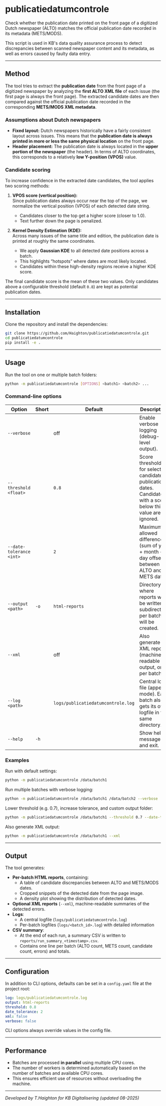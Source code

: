 
# publicatiedatumcontrole

Check whether the publication date printed on the front page of a digitized Dutch newspaper (ALTO) matches the official publication date recorded in its metadata (METS/MODS).

This script is used in KB's data quality assurance process to detect discrepancies between scanned newspaper content and its metadata, as well as errors caused by faulty data entry.

---

## Method

The tool tries to extract the **publication date** from the front page of a digitized newspaper by analyzing the **first ALTO XML file** of each issue (the first page is always the front page). The extracted candidate dates are then compared against the official publication date recorded in the corresponding **METS/MODS XML metadata**.

### Assumptions about Dutch newspapers
- **Fixed layout:** Dutch newspapers historically have a fairly consistent layout across issues. This means that the **publication date is always printed in more or less the same physical location** on the front page.  
- **Header placement:** The publication date is always located in the **upper portion of the newspaper** (the header). In terms of ALTO coordinates, this corresponds to a relatively **low Y-position (VPOS)** value.  

### Candidate scoring
To increase confidence in the extracted date candidates, the tool applies two scoring methods:

1. **VPOS score (vertical position):**  
   Since publication dates always occur near the top of the page, we normalize the vertical position (VPOS) of each detected date string.  
   - Candidates closer to the top get a higher score (closer to 1.0).  
   - Text further down the page is penalized.  

2. **Kernel Density Estimation (KDE):**  
   Across many issues of the same title and edition, the publication date is printed at roughly the same coordinates.  
   - We apply **Gaussian KDE** to all detected date positions across a batch.  
   - This highlights “hotspots” where dates are most likely located.  
   - Candidates within these high-density regions receive a higher KDE score.  

The final candidate score is the mean of these two values. Only candidates above a configurable threshold (default `0.8`) are kept as potential publication dates.

---

## Installation

Clone the repository and install the dependencies:

```bash
git clone https://github.com/Haighton/publicatiedatumcontrole.git
cd publicatiedatumcontrole
pip install -e .
```

---

## Usage

Run the tool on one or multiple batch folders:

```bash
python -m publicatiedatumcontrole [OPTIONS] <batch1> <batch2> ...
```

### Command-line options

| Option | Short | Default | Description |
|--------|-------|---------|-------------|
| `--verbose` | | off | Enable verbose logging (debug-level output). |
| `--threshold <float>` | | `0.8` | Score threshold for selecting candidate publication dates. Candidates with a score below this value are ignored. |
| `--date-tolerance <int>` | | `2` | Maximum allowed difference (sum of year + month + day offsets) between ALTO and METS dates. |
| `--output <path>` | `-o` | `html-reports` | Directory where reports will be written. A subdirectory per batch will be created. |
| `--xml` | | off | Also generate XML reports (machine-readable output, one per batch). |
| `--log <path>` | | `logs/publicatiedatumcontrole.log` | Central log file (append mode). Each batch also gets its own logfile in the same directory. |
| `--help` | `-h` | | Show help message and exit. |

### Examples

Run with default settings:

```bash
python -m publicatiedatumcontrole /data/batch1
```

Run multiple batches with verbose logging:

```bash
python -m publicatiedatumcontrole /data/batch1 /data/batch2 --verbose
```

Lower threshold (e.g. 0.7), increase tolerance, and custom output folder:

```bash
python -m publicatiedatumcontrole /data/batch1 --threshold 0.7 --date-tolerance 3 -o ./reports
```

Also generate XML output:

```bash
python -m publicatiedatumcontrole /data/batch1 --xml
```

---

## Output

The tool generates:

- **Per-batch HTML reports**, containing:
    - A table of candidate discrepancies between ALTO and METS/MODS dates.
    - Cropped snippets of the detected date from the page image.
    - A density plot showing the distribution of detected dates.
- **Optional XML reports** (`--xml`), machine-readable summaries of the detected errors.  
- **Logs**:  
    - A central logfile (`logs/publicatiedatumcontrole.log`)  
    - Per-batch logfiles (`logs/<batch_id>.log`) with detailed information  
- **CSV summary**:  
    - At the end of each run, a summary CSV is written to `reports/run_summary_<timestamp>.csv`.  
    - Contains one line per batch (ALTO count, METS count, candidate count, errors) and totals.  

---

## Configuration

In addition to CLI options, defaults can be set in a `config.yaml` file at the project root:

```yaml
log: logs/publicatiedatumcontrole.log
output: html-reports
threshold: 0.8
date_tolerance: 2
xml: false
verbose: false
```

CLI options always override values in the config file.

---

## Performance

- Batches are processed **in parallel** using multiple CPU cores.  
- The number of workers is determined automatically based on the number of batches and available CPU cores.  
- This ensures efficient use of resources without overloading the machine.  

---


_Developed by T.Haighton for KB Digitalisering (updated 08-2025)_
